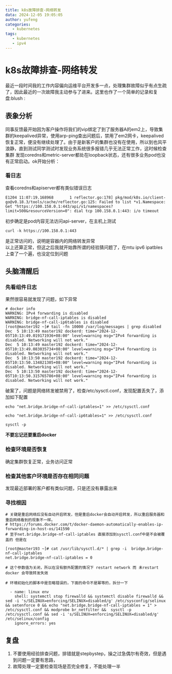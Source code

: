 ```yaml
---
title: k8s故障排查-网络转发
data: 2024-12-05 19:05:05
author: yufeng
categories:
   - kubernetes
tags:
   - kubernetes
   - ipv4
---
```

# k8s故障排查-网络转发
最近一段时间我的工作内容偏向运维平台开发多一点，处理集群故障似乎有点生疏了，因此最近的一次故障我主动参与了进来。这里也作了一个简单的记录和复盘:blush
:
## 表象分析
同事反馈最开始因为客户操作将我们的vip绑定了到了服务器A的em2上，导致集群的keepalived异常，使用arp-ping查出问题后，禁用了em2网卡，keepalived
恢复正常，便没有继续处理了。由于是新客户的集群也没有在使用，所以到也风平浪静，直到测试同学测试时发现业务系统很多报错几乎无法正常工作，这时候检查集群
发现coredns和metric-server都处在loopback状态，还有很多业务pod也没有正常启动。ok开始分析：   
### 看日志
查看coredns和apiserver都有类似错误日志
```
E1204 11:07:19.168968       1 reflector.go:178] pkg/mod/k8s.io/client-go@v0.18.3/tools/cache/reflector.go:125: Failed to list *v1.Namespace: Get "https://100.158.0.1:443/api/v1/namespaces?limit=500&resourceVersion=0": dial tcp 100.158.0.1:443: i/o timeout
```
初步确定是pod内容无法访问api-server，在主机上测试
```
curl -k https://100.158.0.1:443
```
是正常访问的，说明是容器内的网络转发异常   
以上还算正常，但这之后我就开始靠所谓的经验猜问题了，在mtu ipv6 ipatbles上查了一个遍，也没定位到问题
## 头脑清醒后
### 先看组件日志
果然很容易就发现了问题，如下异常
```shell
# docker info
WARNING: IPv4 forwarding is disabled
WARNING: bridge-nf-call-iptables is disabled
WARNING: bridge-nf-call-ip6tables is disabled 
[root@master192 ~]# tail -fn 10000 /var/log/messages | grep disabled
Dec  5 10:13:49 master192 dockerd: time="2024-12-05T10:13:49.019171936+08:00" level=warning msg="IPv4 forwarding is disabled. Networking will not work."
Dec  5 10:13:49 master192 dockerd: time="2024-12-05T10:13:49.083035734+08:00" level=warning msg="IPv4 forwarding is disabled. Networking will not work."
Dec  5 10:13:50 master192 dockerd: time="2024-12-05T10:13:50.134821305+08:00" level=warning msg="IPv4 forwarding is disabled. Networking will not work."
Dec  5 10:13:50 master192 dockerd: time="2024-12-05T10:13:50.315765786+08:00" level=warning msg="IPv4 forwarding is disabled. Networking will not work."
```
破案了，问题是网络转发被禁用了，检查/etc/sysctl.conf，发现配置丢失了，添加如下配置
```shell
echo "net.bridge.bridge-nf-call-iptables=1" >> /etc/sysctl.conf

echo "net.bridge.bridge-nf-call-ip6tables=1" >> /etc/sysctl.conf

sysctl -p

```
**不要忘记还要重启docker**
### 检查环境是否恢复
确定集群恢复正常，业务访问正常
### 检查其他客户环境是否存在相同问题
发现最近部署的客户都有类似问题，只是还没有暴露出来 
### 寻找根因
```shell
# 关键是重启网络后没有自动开启转发，但是重启docker会自动开启转发，所以重启服务器和重启网络看到的现象不一样。
# https://forums.docker.com/t/docker-daemon-automatically-enables-ip-forwarding-in-host-os/141590
# 至于net.bridge.bridge-nf-call-iptables 直接添加到sysctl.conf中是不会被覆盖的 但是在

[root@master193 ~]# cat /usr/lib/sysctl.d/* | grep -i  bridge.bridge-nf-call-iptables
net.bridge.bridge-nf-call-iptables = 0

# 这个参数值为关闭，所以在没有额外配置的情况下 restart network 而 未restart docker 会导致转发失效

# 环境初始化的脚本中是忽略错误的，下面的命令不是幂等的，拆分一下

  - name: linux env
    shell: systemctl stop firewalld && systemctl disable firewalld && sed -i 's/SELINUX=enforcing/SELINUX=disabled/g' /etc/sysconfig/selinux && setenforce 0 && echo "net.bridge.bridge-nf-call-iptables = 1" > /etc/sysctl.conf && modprobe br_netfilter &&  sysctl -p /etc/sysctl.conf && sed -i 's/SELINUX=enforcing/SELINUX=disabled/g' /etc/selinux/config
    ignore_errors: yes
```
## 复盘
1. 不要使用经验排查问题，排错就是stepbystep，操之过急偶尔有奇效，但是遇到问题一定要有思路，
2. 故障处理一定要检查现场是否完全修复，不能处理一半

